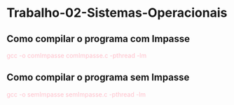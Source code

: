# Trabalho-02-Sistemas-Operacionais


## Como compilar o programa com Impasse

<span style="color: pink;"> gcc -o comImpasse  comImpasse.c -pthread -lm </span>



## Como compilar o programa sem Impasse

<span style="color: pink;"> gcc -o semImpasse  semImpasse.c -pthread -lm </span>

